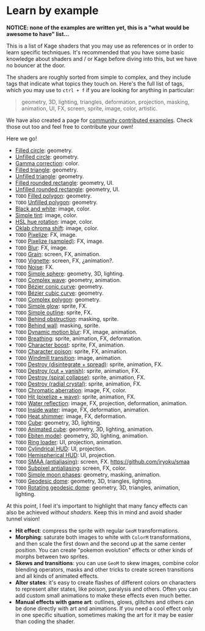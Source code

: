 # Learn by example

**NOTICE: none of the examples are written yet, this is a "what would be awesome to have" list...**

This is a list of Kage shaders that you may use as references or in order to learn specific techniques. It's recommended that you have some basic knowledge about shaders and / or Kage before diving into this, but we have no bouncer at the door.

The shaders are roughly sorted from simple to complex, and they include tags that indicate what topics they touch on. Here's the full list of tags, which you may use to `ctrl + f` if you are looking for anything in particular:
> geometry, 3D, lighting, triangles, deformation, projection, masking, animation, UI, FX, screen, sprite, image, color, artistic.

We have also created a page for [community contributed examples](https://github.com/tinne26/kage-desk/blob/main/docs/community_examples.md). Check those out too and feel free to contribute your own!

Here we go!
- [Filled circle](https://github.com/tinne26/kage-desk/blob/main/examples/learn/filled-circle): geometry.
- [Unfilled circle](https://github.com/tinne26/kage-desk/blob/main/examples/learn/unfilled-circle): geometry.
- [Gamma correction](https://github.com/tinne26/kage-desk/blob/main/examples/learn/gamma-correction): color.
- [Filled triangle](https://github.com/tinne26/kage-desk/blob/main/examples/learn/filled-triangle): geometry.
- [Unfilled triangle](https://github.com/tinne26/kage-desk/blob/main/examples/learn/unfilled-triangle): geometry.
- [Filled rounded rectangle](https://github.com/tinne26/kage-desk/blob/main/examples/learn/filled-rounded-rectangle): geometry, UI.
- [Unfilled rounded rectangle](https://github.com/tinne26/kage-desk/blob/main/examples/learn/unfilled-rounded-rectangle): geometry, UI.
- `TODO` [Filled polygon](): geometry.
- `TODO` [Unfilled polygon](): geometry.
- [Black and white](https://github.com/tinne26/kage-desk/blob/main/examples/learn/black-and-white): image, color.
- [Simple tint](https://github.com/tinne26/kage-desk/blob/main/examples/learn/simple-tint): image, color.
- [HSL hue rotation](https://github.com/tinne26/kage-desk/blob/main/examples/learn/hsl-hue-rotation): image, color.
- [Oklab chroma shift](https://github.com/tinne26/kage-desk/blob/main/examples/learn/oklab-chroma-shift): image, color.
- `TODO` [Pixelize](): FX, image.
- `TODO` [Pixelize (sampled)](): FX, image.
- `TODO` [Blur](): FX, image.
- `TODO` [Grain](): screen, FX, animation.
- `TODO` [Vignette](): screen, FX, ¿animation?.
- `TODO` [Noise](): FX.
- `TODO` [Simple sphere](): geometry, 3D, lighting.
- `TODO` [Complex wave](): geometry, animation.
- `TODO` [Bézier conic curve](): geometry.
- `TODO` [Bézier cubic curve](): geometry.
- `TODO` [Complex polygon](): geometry.
- `TODO` [Simple glow](): sprite, FX.
- `TODO` [Simple outline](): sprite, FX.
- `TODO` [Behind obstruction](): masking, sprite.
- `TODO` [Behind wall](): masking, sprite.
- `TODO` [Dynamic motion blur](): FX, image, animation.
- `TODO` [Breathing](): sprite, animation, FX, deformation.
- `TODO` [Character boost](): sprite, FX, animation.
- `TODO` [Character poison](): sprite, FX, animation.
- `TODO` [Windmill transition](): image, animation.
- `TODO` [Destroy (disintegrate + spread)](): sprite, animation, FX.
- `TODO` [Destroy (cut + vanish)](): sprite, animation, FX.
- `TODO` [Destroy (spiral collapse)](): sprite, animation, FX.
- `TODO` [Destroy (radial crystal)](): sprite, animation, FX.
- `TODO` [Chromatic aberration](): image, FX, color.
- `TODO` [Hit (pixelize + wave)](): sprite, animation, FX.
- `TODO` [Water reflection](): image, FX, projection, deformation, animation.
- `TODO` [Inside water](): image, FX, deformation, animation.
- `TODO` [Heat shimmer](): image, FX, deformation.
- `TODO` [Cube](): geometry, 3D, lighting.
- `TODO` [Animated cube](): geometry, 3D, lighting, animation.
- `TODO` [Ebiten model](): geometry, 3D, lighting, animation.
- `TODO` [Ring loader](): UI, projection, animation.
- `TODO` [Cylindrical HUD](): UI, projection.
- `TODO` [Hemispherical HUD](): UI, projection.
- `TODO` [SMAA (antialiasing)](): screen, FX. https://github.com/iryoku/smaa
- `TODO` [Subpixel antialiasing](): screen, FX, color.
- `TODO` [Simple moon phases](): geometry, masking, animation.
- `TODO` [Geodesic dome](): geometry, 3D, triangles, lighting.
- `TODO` [Rotating geodesic dome](): geometry, 3D, triangles, animation, lighting.

At this point, I feel it's important to highlight that many fancy effects can also be achieved *without shaders*. Keep this in mind and avoid shader tunnel vision!
- **Hit effect**: compress the sprite with regular `GeoM` transformations.
- **Morphing**: saturate both images to white with `ColorM` transformations, and then scale the first down and the second up at the same center position. You can create "pokemon evolution" effects or other kinds of morphs between two sprites.
- **Skews and transitions**: you can use `GeoM` to skew images, combine color blending operators, masks and other tricks to create screen transitions and all kinds of animated effects.
- **Alter states**: it's easy to create flashes of different colors on characters to represent alter states, like poison, paralysis and others. Often you can add custom small animations to make these effects even much better.
- **Manual effects with game art**: outlines, glows, glitches and others can be done directly with art and animations. If you need a cool effect only in one specific situation, sometimes making the art for it may be easier than coding the shader.
